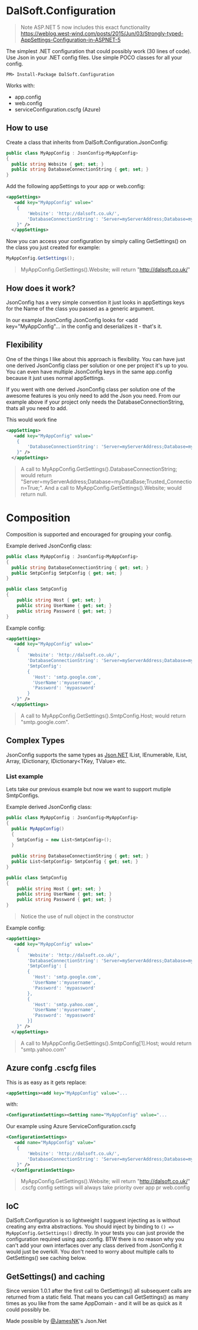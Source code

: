 # DalSoft.Configuration

> Note ASP.NET 5 now includes this exact functionality https://weblog.west-wind.com/posts/2015/Jun/03/Strongly-typed-AppSettings-Configuration-in-ASPNET-5

The simplest .NET configuration that could possibly work (30 lines of code). Use Json in your .NET config files. Use simple POCO classes for all your config.

```dos
PM> Install-Package DalSoft.Configuration
```

Works with:

* app.config
* web.config
* serviceConfiguration.cscfg (Azure)

## How to use

Create a class that inherits from DalSoft.Configuration.JsonConfig:

```cs
public class MyAppConfig : JsonConfig<MyAppConfig>
{
  public string Website { get; set; }
  public string DatabaseConnectionString { get; set; }
}
```

Add the following appSettings to your app or web.config:
```xml
<appSettings>
   <add key="MyAppConfig" value="
    {
        'Website': 'http://dalsoft.co.uk/',
        'DatabaseConnectionString': 'Server=myServerAddress;Database=myDataBase;Trusted_Connection=True;'
    }" />
  </appSettings>
```

Now you can access your configuration by simply calling GetSettings() on the class you just created for example:
```cs
MyAppConfig.GetSettings();
```

> MyAppConfig.GetSettings().Website; will return "http://dalsoft.co.uk/"


## How does it work?

JsonConfig has a very simple convention it just looks in appSettings keys for the Name of the class you passed as a generic argument. 

In our example JsonConfig<MyAppConfig> JsonConfig looks for <appSettings><add key="MyAppConfig"... in the config and deserializes it - that's it.

## Flexibility

One of the things I like about this approach is flexibility. You can have just one derived JsonConfig class per solution or one per project it's up to you. You can even have multiple JsonConfig keys in the same app.config because it just uses normal appSettings.

If you went with one derived JsonConfig class per solution one of the awesome features is you only need to add the Json you need. From our example above if your project only needs the DatabaseConnectionString, thats all you need to add.

This would work fine
```xml
<appSettings>
   <add key="MyAppConfig" value="
    {
        'DatabaseConnectionString': 'Server=myServerAddress;Database=myDataBase;Trusted_Connection=True;'
    }" />
  </appSettings>
```

> A call to MyAppConfig.GetSettings().DatabaseConnectionString; would return "Server=myServerAddress;Database=myDataBase;Trusted_Connection=True;".
And a call to MyAppConfig.GetSettings().Website; would return null.

# Composition

Composition is supported and encouraged for grouping your config.

Example derived JsonConfig class:
```cs
public class MyAppConfig : JsonConfig<MyAppConfig>
{
  public string DatabaseConnectionString { get; set; }
  public SmtpConfig SmtpConfig { get; set; }
}

public class SmtpConfig
{
    public string Host { get; set; }
    public string UserName { get; set; }
    public string Password { get; set; }
}
```

Example config:
```xml
<appSettings>
   <add key="MyAppConfig" value="
    {
        'Website': 'http://dalsoft.co.uk/',
        'DatabaseConnectionString': 'Server=myServerAddress;Database=myDataBase;Trusted_Connection=True;',
        'SmtpConfig': 
        {           
          'Host': 'smtp.google.com',           
          'UserName':'myusername',           
          'Password': 'mypassword'
        }
    }" />
  </appSettings>
```

> A call to MyAppConfig.GetSettings().SmtpConfig.Host; would return "smtp.google.com".


## Complex Types 

JsonConfig supports the same types as [Json.NET](http://james.newtonking.com/json/help/index.html?topic=html/SerializationGuide.htm)  IList, IEnumerable, IList<T>, Array, IDictionary, IDictionary<TKey, TValue> etc.

### List example

Lets take our previous example but now we want to support mutiple SmtpConfigs.

Example derived JsonConfig class:
```cs
public class MyAppConfig : JsonConfig<MyAppConfig>
{
  public MyAppConfig()
  {
    SmtpConfig = new List<SmtpConfig>();
  }
  
  public string DatabaseConnectionString { get; set; }
  public List<SmtpConfig> SmtpConfig { get; set; }
}

public class SmtpConfig
{
    public string Host { get; set; }
    public string UserName { get; set; }
    public string Password { get; set; }
}
```

> Notice the use of null object in the constructor

Example config:
```xml
<appSettings>
   <add key="MyAppConfig" value="
    {
        'Website': 'http://dalsoft.co.uk/',
        'DatabaseConnectionString': 'Server=myServerAddress;Database=myDataBase;Trusted_Connection=True;',
        'SmtpConfig': [
        {           
          'Host': 'smtp.google.com',           
          'UserName':'myusername',           
          'Password': 'mypassword'
        },
        {           
          'Host': 'smtp.yahoo.com',           
          'UserName':'myusername',           
          'Password': 'mypassword'
        }]
    }" />
  </appSettings>
```

> A call to MyAppConfig.GetSettings().SmtpConfig[1].Host; would return "smtp.yahoo.com"


## Azure confg .cscfg files

This is as easy as it gets replace:

```xml
<appSettings><add key="MyAppConfig" value="... 
```

with: 

```xml
<ConfigurationSettings><Setting name="MyAppConfig" value="...
```

Our example using Azure ServiceConfiguration.cscfg

```xml
<ConfigurationSettings>
   <add name="MyAppConfig" value="
    {
        'Website': 'http://dalsoft.co.uk/',
        'DatabaseConnectionString': 'Server=myServerAddress;Database=myDataBase;Trusted_Connection=True;'
    }" />
  </ConfigurationSettings>
```

> MyAppConfig.GetSettings().Website; will return "http://dalsoft.co.uk/"
> .cscfg config settings will always take priority over app pr web.config


## IoC

DalSoft.Configuration is so lightweight I sugguest injecting as is without creating any extra abstractions. You should inject by binding to ```() => MyAppConfig.GetSettings()``` directly. In your tests you can just provide the configuration required using app.config. BTW there is no reason why you can't add your own interfaces over any class derived from JsonConfig it would just be overkill. You don't need to worry about multiple calls to GetSettings() see caching below.

## GetSettings() and caching
Since version 1.0.1 after the first call to GetSettings() all subsequent calls are returned from a static field. That means you can call GetSettings() as many times as you like from the same AppDomain - and it will be as quick as it could possibly be.

Made possible by [@JamesNK](https://twitter.com/JamesNK)'s Json.Net
